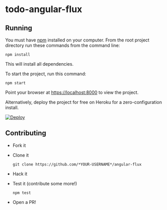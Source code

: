 # todo-angular-flux

## Running

You must have [npm](https://www.npmjs.org/) installed on your computer.
From the root project directory run these commands from the command line:

    npm install

This will install all dependencies.

To start the project, run this command:

    npm start

Point your browser at [https://localhost:8000](https://localhost:8000) to
view the project.

Alternatively, deploy the project for free on  Heroku for a zero-configuration install.

[![Deploy](https://www.herokucdn.com/deploy/button.png)](https://heroku.com/deploy)

## Contributing

- Fork it

- Clone it
    ```
    git clone https://github.com/*YOUR-USERNAME*/angular-flux
    ```

- Hack it

- Test it (contribute some more!)
    ```
    npm test
    ```

- Open a PR!

